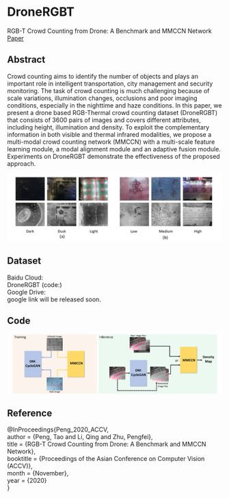 # DroneRGBT
RGB-T Crowd Counting from Drone: A Benchmark and MMCCN Network [Paper](https://openaccess.thecvf.com/content/ACCV2020/papers/Peng_RGB-T_Crowd_Counting_from_Drone_A_Benchmark_and_MMCCN_Network_ACCV_2020_paper.pdf)



## Abstract
Crowd counting aims to identify the number of objects and plays an important role in intelligent transportation, city management and security monitoring. The task of crowd counting is  much challenging  because of scale variations, illumination changes, occlusions and poor imaging conditions, especially in the nighttime and haze conditions.
In this paper, we present a drone based RGB-Thermal crowd counting dataset (DroneRGBT) that consists of 3600 pairs of images and covers different attributes, including height, illumination and density. To exploit the complementary information in both visible and thermal infrared modalities, we propose a multi-modal crowd counting network (MMCCN) with a multi-scale feature learning module, a modal alignment module and an adaptive fusion module. Experiments on DroneRGBT demonstrate the effectiveness of the proposed approach. 

![dataset](https://github.com/VisDrone/DroneRGBT/blob/main/dataset.jpg)

## Dataset

Baidu Cloud:  
DroneRGBT (code:)  
Google Drive:  
google link will be released soon.  

## Code
![pipeline](https://github.com/VisDrone/DroneRGBT/blob/main/pipeline.jpg)


## Reference
@InProceedings{Peng_2020_ACCV,  
    author    = {Peng, Tao and Li, Qing and Zhu, Pengfei},  
    title     = {RGB-T Crowd Counting from Drone: A Benchmark and MMCCN Network},  
    booktitle = {Proceedings of the Asian Conference on Computer Vision (ACCV)},  
    month     = {November},  
    year      = {2020}  
}
